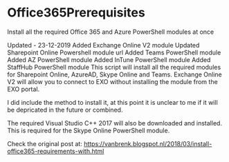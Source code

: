 # Office365Prerequisites
Install all the required Office 365 and Azure PowerShell modules at once

Updated - 23-12-2019
Added Exchange Online V2 module
Updated Sharepoint Online Powershell module url
Added Teams PowerShell module
Added AZ PowerShell module
Added InTune PowerShell module
Added StaffHub PowerShell module
This script will install all the required modules for Sharepoint Online, AzureAD, Skype Online and Teams.
Exchange Online V2 will allow you to connect to EXO without installing the module from the EXO portal.

I did include the method to install it, at this point it is unclear to me if it will be depricated in the future or combined.

The required Visual Studio C++ 2017 will also be downloaded and installed.
This is required for the Skype Online PowerShell module.

Check the original post at:  https://vanbrenk.blogspot.nl/2018/03/install-office365-requirements-with.html
